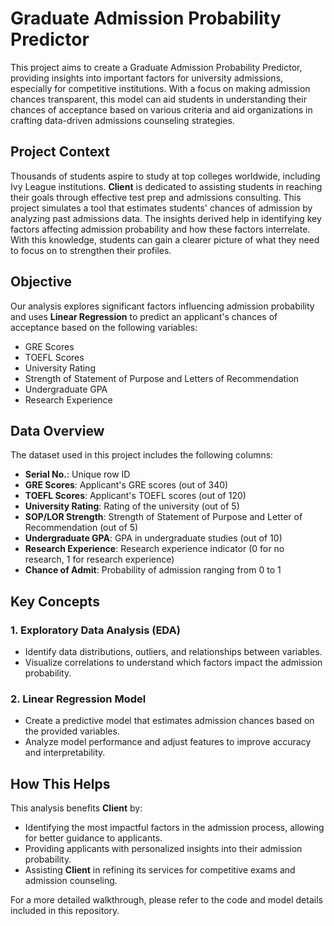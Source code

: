 # Graduate Admission Probability Predictor

This project aims to create a Graduate Admission Probability Predictor, providing insights into important factors for university admissions, especially for competitive institutions. With a focus on making admission chances transparent, this model can aid students in understanding their chances of acceptance based on various criteria and aid organizations in crafting data-driven admissions counseling strategies.

## Project Context

Thousands of students aspire to study at top colleges worldwide, including Ivy League institutions. **Client** is dedicated to assisting students in reaching their goals through effective test prep and admissions consulting. This project simulates a tool that estimates students' chances of admission by analyzing past admissions data. The insights derived help in identifying key factors affecting admission probability and how these factors interrelate. With this knowledge, students can gain a clearer picture of what they need to focus on to strengthen their profiles.

## Objective

Our analysis explores significant factors influencing admission probability and uses **Linear Regression** to predict an applicant's chances of acceptance based on the following variables:

- GRE Scores
- TOEFL Scores
- University Rating
- Strength of Statement of Purpose and Letters of Recommendation
- Undergraduate GPA
- Research Experience

## Data Overview

The dataset used in this project includes the following columns:

- **Serial No.**: Unique row ID
- **GRE Scores**: Applicant's GRE scores (out of 340)
- **TOEFL Scores**: Applicant's TOEFL scores (out of 120)
- **University Rating**: Rating of the university (out of 5)
- **SOP/LOR Strength**: Strength of Statement of Purpose and Letter of Recommendation (out of 5)
- **Undergraduate GPA**: GPA in undergraduate studies (out of 10)
- **Research Experience**: Research experience indicator (0 for no research, 1 for research experience)
- **Chance of Admit**: Probability of admission ranging from 0 to 1

## Key Concepts

### 1. Exploratory Data Analysis (EDA)
   - Identify data distributions, outliers, and relationships between variables.
   - Visualize correlations to understand which factors impact the admission probability.

### 2. Linear Regression Model
   - Create a predictive model that estimates admission chances based on the provided variables.
   - Analyze model performance and adjust features to improve accuracy and interpretability.

## How This Helps

This analysis benefits **Client** by:

- Identifying the most impactful factors in the admission process, allowing for better guidance to applicants.
- Providing applicants with personalized insights into their admission probability.
- Assisting **Client** in refining its services for competitive exams and admission counseling.

For a more detailed walkthrough, please refer to the code and model details included in this repository.
